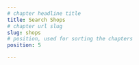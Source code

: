 ```yaml
---
# chapter headline title
title: Search Shops
# chapter url slug
slug: shops
# position, used for sorting the chapters
position: 5 

---
```


